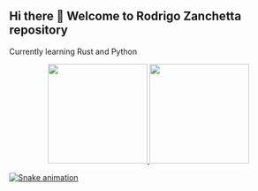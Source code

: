 ## Hi there 👋 Welcome to Rodrigo Zanchetta repository
Currently learning Rust and Python

<div align="center">
  <a href="https://github.com/rzanchetta01">
    <img height="180em" src="https://github-readme-stats.vercel.app/api?username=rzanchetta01&show_icons=true&theme=dracula&include_all_commits=true&count_private=true"/>
  <img height="180em" src="https://github-readme-stats.vercel.app/api/top-langs/?username=rzanchetta01&layout=compact&langs_count=7&theme=dracula"/>
</div>

![Snake animation](https://github.com/rzanchetta01/rzanchetta01/blob/output/github-contribution-grid-snake.svg)


